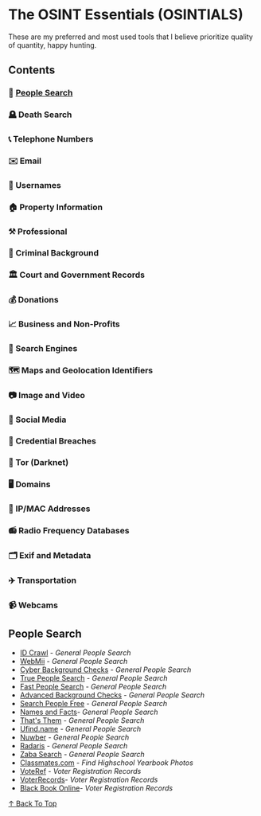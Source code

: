 # The OSINT Essentials (OSINTIALS)
These are my preferred and most used tools that I believe prioritize quality of quantity, happy hunting.

## Contents
### 🧑 [People Search](#people-search)
### 🪦 Death Search
### 📞 Telephone Numbers
### ✉️ Email
### 📛 Usernames
### 🏠 Property Information
### ⚒️ Professional
### 🚓 Criminal Background
### 🏛️ Court and Government Records
### 💰 Donations
### 📈 Business and Non-Profits
### 🔎 Search Engines
### 🗺️ Maps and Geolocation Identifiers
### 📷 Image and Video
### 🤡 Social Media
### 🪪 Credential Breaches
### 👻 Tor (Darknet)
### 🖥️ Domains
### 🔢 IP/MAC Addresses
### 📻 Radio Frequency Databases
### 🗂️ Exif and Metadata
### ✈️ Transportation
### 📹 Webcams

## People Search
- [ID Crawl](https://www.idcrawl.com/) *- General People Search*
- [WebMii](https://webmii.com) *- General People Search*
- [Cyber Background Checks](https://Cyberbackgroundchecks.com) *- General People Search*
- [True People Search](https://Truepeoplesearch.com) *- General People Search*
- [Fast People Search](https://Fastpeoplesearch.com) *- General People Search*
- [Advanced Background Checks](https://advancedbackgroundchecks.com) *- General People Search*
- [Search People Free](https://searchpeoplefree.com) *- General People Search*
- [Names and Facts](https://namesandfacts.com)*- General People Search*
- [That's Them](https://thatsthem.com) *- General People Search*
- [Ufind.name](https://ufind.name) *- General People Search*
- [Nuwber](https://nuwber.com) *- General People Search*
- [Radaris](https://radaris.com) *- General People Search*
- [Zaba Search](https://www.zabasearch.com) *- General People Search*
- [Classmates.com](https://classmates.com) *- Find Highschool Yearbook Photos*
- [VoteRef](https://Voteref.com) *- Voter Registration Records*
- [VoterRecords](https://voterrecords.com)*- Voter Registration Records*
- [Black Book Online](https://www.blackbookonline.info/USA-Voter-Records.aspx)*- Voter Registration Records*
  
[↑ Back To Top](#contents)

